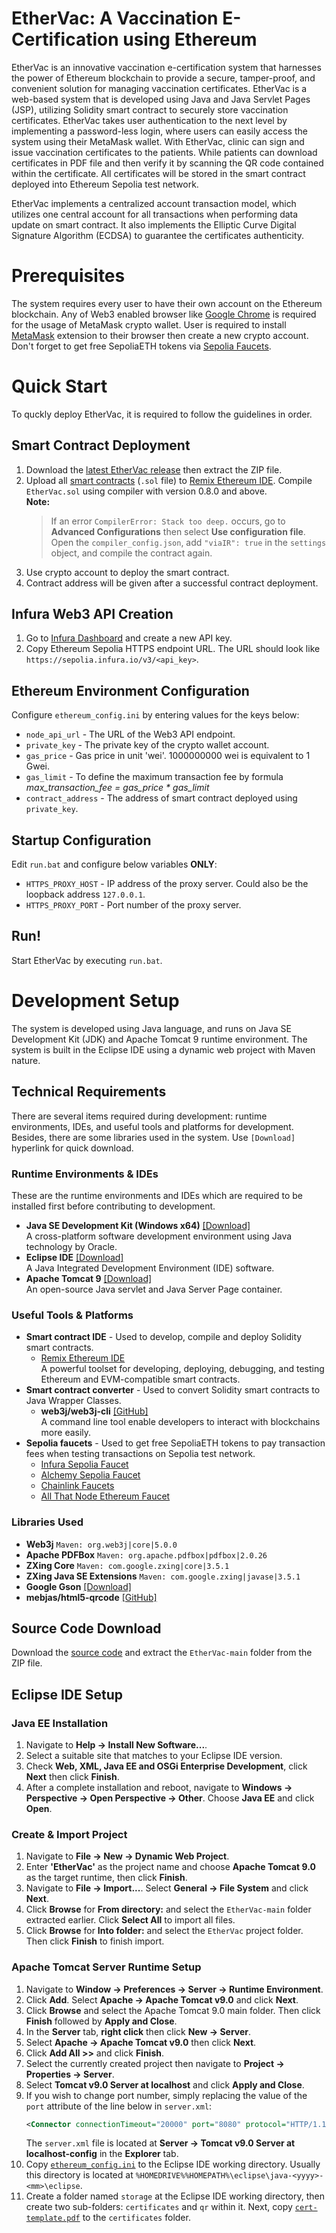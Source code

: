 # EtherVac: A Vaccination E-Certification using Ethereum

EtherVac is an innovative vaccination e-certification system that harnesses the power of Ethereum blockchain to provide a secure, tamper-proof, and convenient solution for managing vaccination certificates. EtherVac is a web-based system that is developed using Java and Java Servlet Pages (JSP), utilizing Solidity smart contract to securely store vaccination certificates. EtherVac takes user authentication to the next level by implementing a password-less login, where users can easily access the system using their MetaMask wallet. With EtherVac, clinic can sign and issue vaccination certificates to the patients. While patients can download certificates in PDF file and then verify it by scanning the QR code contained within the certificate. All certificates will be stored in the smart contract deployed into Ethereum Sepolia test network.

EtherVac implements a centralized account transaction model, which utilizes one central account for all transactions when performing data update on smart contract. It also implements the Elliptic Curve Digital Signature Algorithm (ECDSA) to guarantee the certificates authenticity.

# Prerequisites
The system requires every user to have their own account on the Ethereum blockchain. Any of Web3 enabled browser like [Google Chrome](https://www.google.com/chrome/) is required for the usage of MetaMask crypto wallet. User is required to install [MetaMask](https://metamask.io/) extension to their browser then create a new crypto account. Don't forget to get free SepoliaETH tokens via [Sepolia Faucets](#useful-tools--platforms).

# Quick Start
To quckly deploy EtherVac, it is required to follow the guidelines in order.

## Smart Contract Deployment
1. Download the [latest EtherVac release](https://github.com/chinghung62/EtherVac/releases/latest) then extract the ZIP file.
3. Upload all [smart contracts](Smart%20Contracts) (`.sol` file) to [Remix Ethereum IDE](https://remix.ethereum.org/). Compile `EtherVac.sol` using compiler with version 0.8.0 and above.
    <br>
    **Note:**
    > If an error `CompilerError: Stack too deep.` occurs, go to **Advanced Configurations** then select **Use configuration file**. Open the `compiler_config.json`, add `"viaIR": true` in the `settings` object, and compile the contract again.
4. Use crypto account to deploy the smart contract.
5. Contract address will be given after a successful contract deployment.

## Infura Web3 API Creation
1. Go to [Infura Dashboard](https://app.infura.io/dashboard) and create a new API key.
2. Copy Ethereum Sepolia HTTPS endpoint URL. The URL should look like `https://sepolia.infura.io/v3/<api_key>`.

## Ethereum Environment Configuration
Configure `ethereum_config.ini` by entering values for the keys below:
- `node_api_url` - The URL of the Web3 API endpoint.
- `private_key` - The private key of the crypto wallet account.
- `gas_price` - Gas price in unit 'wei'. 1000000000 wei is equivalent to 1 Gwei.
- `gas_limit` - To define the maximum transaction fee by formula *max_transaction_fee = gas_price * gas_limit*
- `contract_address` - The address of smart contract deployed using `private_key`.

## Startup Configuration
Edit `run.bat` and configure below variables **ONLY**:
- `HTTPS_PROXY_HOST` - IP address of the proxy server. Could also be the loopback address `127.0.0.1`.
- `HTTPS_PROXY_PORT` - Port number of the proxy server.

## Run!
Start EtherVac by executing `run.bat`.

# Development Setup
The system is developed using Java language, and runs on Java SE Development Kit (JDK) and Apache Tomcat 9 runtime environment. The system is built in the Eclipse IDE using a dynamic web project with Maven nature.

## Technical Requirements
There are several items required during development: runtime environments, IDEs, and useful tools and platforms for development. Besides, there are some libraries used in the system. Use `[Download]` hyperlink for quick download.

### Runtime Environments & IDEs
These are the runtime environments and IDEs which are required to be installed first before contributing to development.
- **Java SE Development Kit (Windows x64)** [\[Download\]](https://www.oracle.com/java/technologies/downloads/)<br>A cross-platform software development environment using Java technology by Oracle.
- **Eclipse IDE** [\[Download\]](https://www.eclipse.org/downloads/)<br>A Java Integrated Development Environment (IDE) software.
- **Apache Tomcat 9** [\[Download\]](https://tomcat.apache.org/download-90.cgi)<br>An open-source Java servlet and Java Server Page container.

### Useful Tools & Platforms
- **Smart contract IDE** - Used to develop, compile and deploy Solidity smart contracts.
    - [Remix Ethereum IDE](https://remix.ethereum.org/)<br>A powerful toolset for developing, deploying, debugging, and testing Ethereum and EVM-compatible smart contracts.
- **Smart contract converter** - Used to convert Solidity smart contracts to Java Wrapper Classes.
    - **web3j/web3j-cli** [\[GitHub\]](https://github.com/web3j/web3j-cli)<br>A command line tool enable developers to interact with blockchains more easily.
- **Sepolia faucets** - Used to get free SepoliaETH tokens to pay transaction fees when testing transactions on Sepolia test network.
    - [Infura Sepolia Faucet](https://www.infura.io/faucet/sepolia)
    - [Alchemy Sepolia Faucet](https://sepoliafaucet.com/)
    - [Chainlink Faucets](https://faucets.chain.link/)
    - [All That Node Ethereum Faucet](https://www.allthatnode.com/faucet/ethereum.dsrv)

### Libraries Used
- **Web3j** `Maven: org.web3j|core|5.0.0`
- **Apache PDFBox** `Maven: org.apache.pdfbox|pdfbox|2.0.26`
- **ZXing Core** `Maven: com.google.zxing|core|3.5.1`
- **ZXing Java SE Extensions** `Maven: com.google.zxing|javase|3.5.1`
- **Google Gson** [\[Download\]](http://www.java2s.com/Code/Jar/g/gson.htm)
- **mebjas/html5-qrcode** [\[GitHub\]](https://github.com/mebjas/html5-qrcode)

## Source Code Download
Download the [source code](https://github.com/chinghung62/EtherVac/archive/refs/heads/main.zip) and extract the `EtherVac-main` folder from the ZIP file.

## Eclipse IDE Setup
### Java EE Installation
1. Navigate to **Help -> Install New Software...**.
2. Select a suitable site that matches to your Eclipse IDE version.
3. Check **Web, XML, Java EE and OSGi Enterprise Development**, click **Next** then click **Finish**.
4. After a complete installation and reboot, navigate to **Windows -> Perspective -> Open Perspective -> Other**. Choose **Java EE** and click **Open**.

### Create & Import Project
1. Navigate to **File -> New -> Dynamic Web Project**.
2. Enter **'EtherVac'** as the project name and choose **Apache Tomcat 9.0** as the target runtime, then click **Finish**.
3. Navigate to **File -> Import...**. Select **General -> File System** and click **Next**.
4. Click **Browse** for **From directory:** and select the `EtherVac-main` folder extracted earlier. Click **Select All** to import all files.
5. Click **Browse** for **Into folder:** and select the `EtherVac` project folder. Then click **Finish** to finish import.

### Apache Tomcat Server Runtime Setup
1. Navigate to **Window -> Preferences -> Server -> Runtime Environment**.
2. Click **Add**. Select **Apache -> Apache Tomcat v9.0** and click **Next**.
3. Click **Browse** and select the Apache Tomcat 9.0 main folder. Then click **Finish** followed by **Apply and Close**.
4. In the **Server** tab, **right click** then click **New -> Server**.
5. Select **Apache -> Apache Tomcat v9.0** then click **Next**.
6. Click **Add All >>** and click **Finish**.
7. Select the currently created project then navigate to **Project -> Properties -> Server**.
8. Select **Tomcat v9.0 Server at localhost** and click **Apply and Close**.
9. If you wish to change port number, simply replacing the value of the `port` attribute of the line below in `server.xml`:
    ```xml
    <Connector connectionTimeout="20000" port="8080" protocol="HTTP/1.1" redirectPort="8443"/>
    ```
    The `server.xml` file is located at **Server -> Tomcat v9.0 Server at localhost-config** in the **Explorer** tab. 
10. Copy [`ethereum_config.ini`](ethereum_config.ini) to the Eclipse IDE working directory. Usually this directory is located at `%HOMEDRIVE%%HOMEPATH%\eclipse\java-<yyyy>-<mm>\eclipse`.
11. Create a folder named `storage` at the Eclipse IDE working directory, then create two sub-folders: `certificates` and `qr` within it. Next, copy [`cert-template.pdf`](Certificate%20Templates/cert-template.pdf) to the `certificates` folder.
